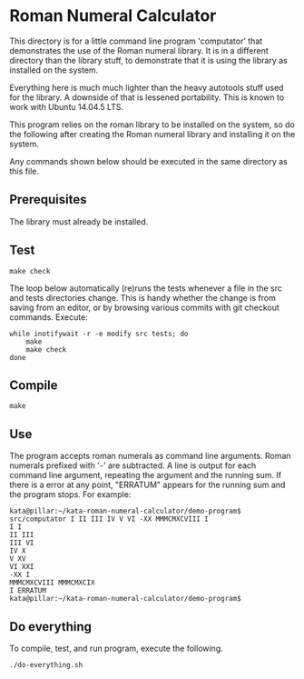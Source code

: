 # Roman Numeral Calculator

This directory is for a little command line program 'computator'
that demonstrates the use of the Roman numeral library. It is in
a different directory than the library stuff, to demonstrate that
it is using the library as installed on the system.

Everything here is much much lighter than the heavy autotools
stuff used for the library. A downside of that is lessened
portability. This is known to work with Ubuntu 14.04.5 LTS.

This program relies on the roman library to be installed on the
system, so do the following after creating the Roman numeral
library and installing it on the system.

Any commands shown below should be executed in the same directory
as this file.

## Prerequisites

The library must already be installed.

## Test

    make check

The loop below automatically (re)runs the tests whenever a file
in the src and tests directories change. This is handy whether
the change is from saving from an editor, or by browsing various
commits with git checkout commands. Execute:

    while inotifywait -r -e modify src tests; do
        make
        make check
    done

## Compile

    make

## Use

The program accepts roman numerals as command line arguments.
Roman numerals prefixed with '-' are subtracted.
A line is output for each command line argument,
repeating the argument and the running sum.
If there is a error at any point,
"ERRATUM" appears for the running sum and the program stops.
For example:

    kata@pillar:~/kata-roman-numeral-calculator/demo-program$ src/computator I II III IV V VI -XX MMMCMXCVIII I
    I I
    II III
    III VI
    IV X
    V XV
    VI XXI
    -XX I
    MMMCMXCVIII MMMCMXCIX
    I ERRATUM
    kata@pillar:~/kata-roman-numeral-calculator/demo-program$ 

## Do everything

To compile, test, and run program, execute the following.

    ./do-everything.sh
